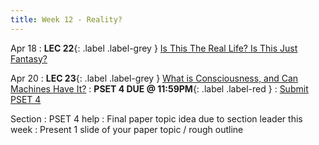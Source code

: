 ```yaml
---
title: Week 12 - Reality?
---
```


Apr 18
: **LEC 22**{: .label .label-grey } [ Is This The Real Life? Is This Just Fantasy?](#)


Apr 20
: **LEC 23**{: .label .label-grey } [What is Consciousness, and Can Machines Have It?](#)
: **PSET 4 DUE @ 11:59PM**{: .label .label-red }
    : [Submit PSET 4](https://canvas.harvard.edu/courses/97916/assignments/532857)

Section
: PSET 4 help
: Final paper topic idea due to section leader this week
: Present 1 slide of your paper topic / rough outline
